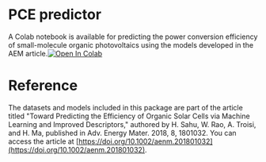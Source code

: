 # PCE predictor
A Colab notebook is available for predicting the power conversion efficiency of small-molecule organic photovoltaics using the models developed in the AEM article.[![Open In Colab](https://colab.research.google.com/assets/colab-badge.svg)][1]

# Reference
The datasets and models included in this package are part of the article titled "Toward Predicting the Efficiency of Organic Solar Cells via Machine Learning and Improved Descriptors," authored by H. Sahu, W. Rao, A. Troisi, and H. Ma, published in Adv. Energy Mater. 2018, 8, 1801032. You can access the article at [https://doi.org/10.1002/aenm.201801032](https://doi.org/10.1002/aenm.201801032).

[1]: https://colab.research.google.com/github/harikrishna-chem/opv_aem_2018/blob/main/predict.ipynb
